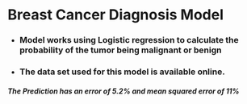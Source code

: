 <h1>Breast Cancer Diagnosis Model</h1>
<div>
  <ul>
    <li><h3>Model works using Logistic regression to calculate the probability of the tumor being malignant or benign</h3></li>
    <li><h3>The data set used for this model is available online.</h3></li>
  </ul>
  <h5>The Prediction has an error of 5.2% and mean squared error of 11%</h5>
</div>
